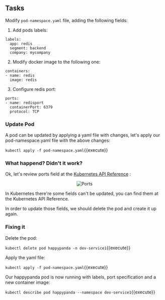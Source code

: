 ## Tasks

Modify ```pod-namespace.yaml``` file, adding the following fields:

1. Add pods labels:
```
labels: 
  app: redis
  segment: backend
  company: mycompany
```
2. Modify docker image to the following one:
```
containers:
- name: redis
  image: redis
```
3. Configure redis port:
```
ports:
- name: redisport
  containerPort: 6379
  protocol: TCP
```

### Update Pod 

A pod can be updated by applying a yaml file with changes, let's apply our pod-namespace.yaml file with the above changes:

`kubectl apply -f pod-namespace.yaml`{{execute}}


### What happend? Didn't it work? 

Ok, let's review ports field at the [Kubernetes API Reference](https://kubernetes.io/docs/reference/generated/kubernetes-api/v1.10/#container-v1-core) :

<p style="text-align:center;"><img src="/andresguisado/courses/kubernetes-basic-concepts/pods/assets/ports.png" alt="Ports"></p>


In Kubernetes there're some fields can't be updated, you can find them at the Kubernetes API Reference.

In order to update those fields, we should delete the pod and create it up again.

### Fixing it 

Delete the pod:

`kubectl delete pod happypanda -n dev-service1`{{execute}}

Apply the yaml file:

`kubectl apply -f pod-namespace.yaml`{{execute}}

Our happypanda pod is now running with labels, port specification and a new container image:

`kubectl describe pod happypanda --namespace dev-service1`{{execute}}
